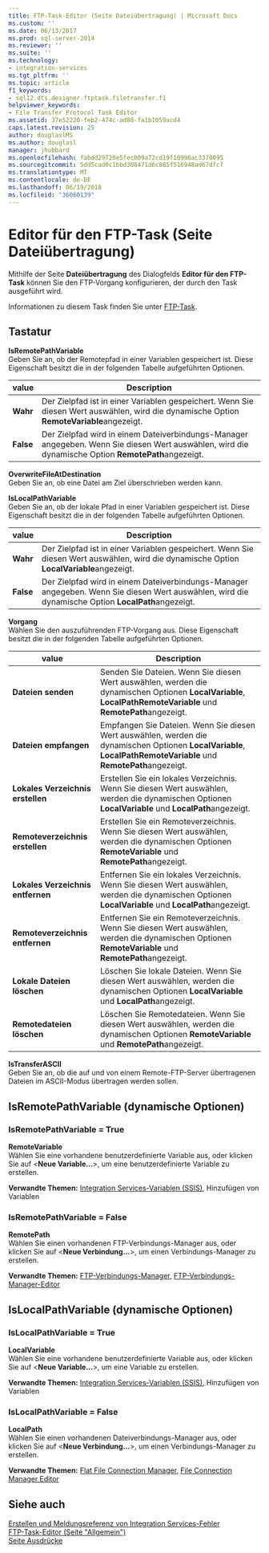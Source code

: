 ```yaml
---
title: FTP-Task-Editor (Seite Dateiübertragung) | Microsoft Docs
ms.custom: ''
ms.date: 06/13/2017
ms.prod: sql-server-2014
ms.reviewer: ''
ms.suite: ''
ms.technology:
- integration-services
ms.tgt_pltfrm: ''
ms.topic: article
f1_keywords:
- sql12.dts.designer.ftptask.filetransfer.f1
helpviewer_keywords:
- File Transfer Protocol Task Editor
ms.assetid: 37e52220-feb2-474c-ad88-fa1b1059acd4
caps.latest.revision: 25
author: douglaslMS
ms.author: douglasl
manager: jhubbard
ms.openlocfilehash: fabdd29720e5fec009a72cd19f10996ac3370095
ms.sourcegitcommit: 5dd5cad0c1bbd308471d6c885f516948ad67dfcf
ms.translationtype: MT
ms.contentlocale: de-DE
ms.lasthandoff: 06/19/2018
ms.locfileid: "36060139"
---
```

# <a name="ftp-task-editor-file-transfer-page"></a>Editor für den FTP-Task (Seite Dateiübertragung)
  Mithilfe der Seite **Dateiübertragung** des Dialogfelds **Editor für den FTP-Task** können Sie den FTP-Vorgang konfigurieren, der durch den Task ausgeführt wird.  
  
 Informationen zu diesem Task finden Sie unter [FTP-Task](control-flow/ftp-task.md).  
  
## <a name="options"></a>Tastatur  
 **IsRemotePathVariable**  
 Geben Sie an, ob der Remotepfad in einer Variablen gespeichert ist. Diese Eigenschaft besitzt die in der folgenden Tabelle aufgeführten Optionen.  
  
|value|Description|  
|-----------|-----------------|  
|**Wahr**|Der Zielpfad ist in einer Variablen gespeichert. Wenn Sie diesen Wert auswählen, wird die dynamische Option **RemoteVariable**angezeigt.|  
|**False**|Der Zielpfad wird in einem Dateiverbindungs-Manager angegeben. Wenn Sie diesen Wert auswählen, wird die dynamische Option **RemotePath**angezeigt.|  
  
 **OverwriteFileAtDestination**  
 Geben Sie an, ob eine Datei am Ziel überschrieben werden kann.  
  
 **IsLocalPathVariable**  
 Geben Sie an, ob der lokale Pfad in einer Variablen gespeichert ist. Diese Eigenschaft besitzt die in der folgenden Tabelle aufgeführten Optionen.  
  
|value|Description|  
|-----------|-----------------|  
|**Wahr**|Der Zielpfad ist in einer Variablen gespeichert. Wenn Sie diesen Wert auswählen, wird die dynamische Option **LocalVariable**angezeigt.|  
|**False**|Der Zielpfad wird in einem Dateiverbindungs-Manager angegeben. Wenn Sie diesen Wert auswählen, wird die dynamische Option **LocalPath**angezeigt.|  
  
 **Vorgang**  
 Wählen Sie den auszuführenden FTP-Vorgang aus. Diese Eigenschaft besitzt die in der folgenden Tabelle aufgeführten Optionen.  
  
|value|Description|  
|-----------|-----------------|  
|**Dateien senden**|Senden Sie Dateien. Wenn Sie diesen Wert auswählen, werden die dynamischen Optionen **LocalVariable**, **LocalPathRemoteVariable** und **RemotePath**angezeigt.|  
|**Dateien empfangen**|Empfangen Sie Dateien. Wenn Sie diesen Wert auswählen, werden die dynamischen Optionen **LocalVariable**, **LocalPathRemoteVariable** und **RemotePath**angezeigt.|  
|**Lokales Verzeichnis erstellen**|Erstellen Sie ein lokales Verzeichnis. Wenn Sie diesen Wert auswählen, werden die dynamischen Optionen **LocalVariable** und **LocalPath**angezeigt.|  
|**Remoteverzeichnis erstellen**|Erstellen Sie ein Remoteverzeichnis. Wenn Sie diesen Wert auswählen, werden die dynamischen Optionen **RemoteVariable** und **RemotePath**angezeigt.|  
|**Lokales Verzeichnis entfernen**|Entfernen Sie ein lokales Verzeichnis. Wenn Sie diesen Wert auswählen, werden die dynamischen Optionen **LocalVariable** und **LocalPath**angezeigt.|  
|**Remoteverzeichnis entfernen**|Entfernen Sie ein Remoteverzeichnis. Wenn Sie diesen Wert auswählen, werden die dynamischen Optionen **RemoteVariable** und **RemotePath**angezeigt.|  
|**Lokale Dateien löschen**|Löschen Sie lokale Dateien. Wenn Sie diesen Wert auswählen, werden die dynamischen Optionen **LocalVariable** und **LocalPath**angezeigt.|  
|**Remotedateien löschen**|Löschen Sie Remotedateien. Wenn Sie diesen Wert auswählen, werden die dynamischen Optionen **RemoteVariable** und **RemotePath**angezeigt.|  
  
 **IsTransferASCII**  
 Geben Sie an, ob die auf und von einem Remote-FTP-Server übertragenen Dateien im ASCII-Modus übertragen werden sollen.  
  
## <a name="isremotepathvariable-dynamic-options"></a>IsRemotePathVariable (dynamische Optionen)  
  
### <a name="isremotepathvariable--true"></a>IsRemotePathVariable = True  
 **RemoteVariable**  
 Wählen Sie eine vorhandene benutzerdefinierte Variable aus, oder klicken Sie auf \<**Neue Variable...**>, um eine benutzerdefinierte Variable zu erstellen.  
  
 **Verwandte Themen:** [Integration Services-Variablen &#40;SSIS&#41;](integration-services-ssis-variables.md), Hinzufügen von Variablen  
  
### <a name="isremotepathvariable--false"></a>IsRemotePathVariable = False  
 **RemotePath**  
 Wählen Sie einen vorhandenen FTP-Verbindungs-Manager aus, oder klicken Sie auf \<**Neue Verbindung…**>, um einen Verbindungs-Manager zu erstellen.  
  
 **Verwandte Themen:** [FTP-Verbindungs-Manager](connection-manager/ftp-connection-manager.md), [FTP-Verbindungs-Manager-Editor](../../2014/integration-services/ftp-connection-manager-editor.md)  
  
## <a name="islocalpathvariable-dynamic-options"></a>IsLocalPathVariable (dynamische Optionen)  
  
### <a name="islocalpathvariable--true"></a>IsLocalPathVariable = True  
 **LocalVariable**  
 Wählen Sie eine vorhandene benutzerdefinierte Variable aus, oder klicken Sie auf \<**Neue Variable...**>, um eine Variable zu erstellen.  
  
 **Verwandte Themen:** [Integration Services-Variablen &#40;SSIS&#41;](integration-services-ssis-variables.md), Hinzufügen von Variablen  
  
### <a name="islocalpathvariable--false"></a>IsLocalPathVariable = False  
 **LocalPath**  
 Wählen Sie einen vorhandenen Dateiverbindungs-Manager aus, oder klicken Sie auf \<**Neue Verbindung…**>, um einen Verbindungs-Manager zu erstellen.  
  
 **Verwandte Themen:** [Flat File Connection Manager](connection-manager/file-connection-manager.md), [File Connection Manager Editor](../../2014/integration-services/file-connection-manager-editor.md)  
  
## <a name="see-also"></a>Siehe auch  
 [Erstellen und Meldungsreferenz von Integration Services-Fehler](../../2014/integration-services/integration-services-error-and-message-reference.md)   
 [FTP-Task-Editor &#40;Seite "Allgemein"&#41;](general-page-of-integration-services-designers-options.md)   
 [Seite Ausdrücke](expressions/expressions-page.md)  
  
  